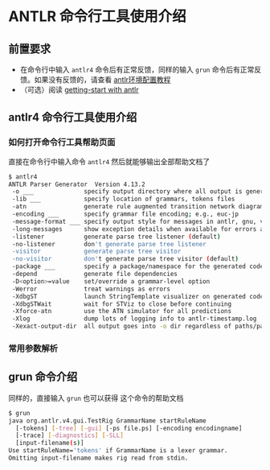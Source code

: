 # ANTLR 命令行工具使用介绍

## 前置要求
- 在命令行中输入 `antlr4` 命令后有正常反馈，同样的输入 `grun` 命令后有正常反馈。如果没有反馈的，请查看 [antlr环境配置教程][1]
- （可选）阅读 [getting-start with antlr][2]

##  antlr4 命令行工具使用介绍

### 如何打开命令行工具帮助页面
直接在命令行中输入命令 `antlr4` 然后就能够输出全部帮助文档了
```bash 
$ antlr4
ANTLR Parser Generator  Version 4.13.2
 -o ___              specify output directory where all output is generated
 -lib ___            specify location of grammars, tokens files
 -atn                generate rule augmented transition network diagrams
 -encoding ___       specify grammar file encoding; e.g., euc-jp
 -message-format ___ specify output style for messages in antlr, gnu, vs2005
 -long-messages      show exception details when available for errors and warnings
 -listener           generate parse tree listener (default)
 -no-listener        don't generate parse tree listener
 -visitor            generate parse tree visitor
 -no-visitor         don't generate parse tree visitor (default)
 -package ___        specify a package/namespace for the generated code
 -depend             generate file dependencies
 -D<option>=value    set/override a grammar-level option
 -Werror             treat warnings as errors
 -XdbgST             launch StringTemplate visualizer on generated code
 -XdbgSTWait         wait for STViz to close before continuing
 -Xforce-atn         use the ATN simulator for all predictions
 -Xlog               dump lots of logging info to antlr-timestamp.log
 -Xexact-output-dir  all output goes into -o dir regardless of paths/package
```
### 常用参数解析





## grun 命令介绍
同样的，直接输入 `grun` 也可以获得 这个命令的帮助文档
```bash
$ grun                                                                    base  16:27:04
java org.antlr.v4.gui.TestRig GrammarName startRuleName
  [-tokens] [-tree] [-gui] [-ps file.ps] [-encoding encodingname]
  [-trace] [-diagnostics] [-SLL]
  [input-filename(s)]
Use startRuleName='tokens' if GrammarName is a lexer grammar.
Omitting input-filename makes rig read from stdin.

```





[1]: /docs/antlr环境配置.md
[2]: https://github.com/antlr/antlr4/blob/master/doc/getting-started.md 
